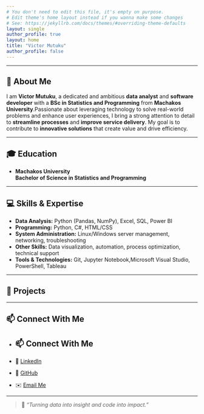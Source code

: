 ```yaml
---
# You don't need to edit this file, it's empty on purpose.
# Edit theme's home layout instead if you wanna make some changes
# See: https://jekyllrb.com/docs/themes/#overriding-theme-defaults
layout: single
author_profile: true
layout: home
title: "Victor Mutuku"
author_profile: false
---
```

---
## 👋 About Me

I am **Victor Mutuku**, a dedicated and ambitious **data analyst** and **software developer** with a **BSc in Statistics and Programming** from **Machakos University**.Passionate about leveraging technology to solve real-world problems and enhance user experiences, I bring a strong attention to detail to **streamline processes** and **improve service delivery**. My goal is to contribute to **innovative solutions** that create value and drive efficiency.

---

## 🎓 Education

-  **Machakos University**  
  **Bachelor of Science in Statistics and Programming**  

---

## 💻 Skills & Expertise

-  **Data Analysis:** Python (Pandas, NumPy), Excel, SQL, Power BI  
-  **Programming:** Python, C#, HTML/CSS  
-  **System Administration:** Linux/Windows server management, networking, troubleshooting  
-  **Other Skills:** Data visualization, automation, process optimization, technical support  
-  **Tools & Technologies:** Git, Jupyter Notebook,Microsoft Visual Studio, PowerShell, Tableau

---

## 🚀 Projects

---

## 📫 Connect With Me

- ## 📫 Connect With Me

- 💼 [LinkedIn](https://linkedin.com/in/yourprofile)  
- 🐙 [GitHub](https://github.com/Victor-Mutuku)  
- ✉️ [Email Me](mailto:vkiokomutuku@gmail.com)

---

> 🌟 *“Turning data into insight and code into impact.”*
